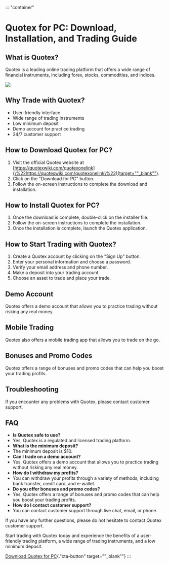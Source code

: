 ::: \"container\"
# Quotex for PC: Download, Installation, and Trading Guide

## What is Quotex?

Quotex is a leading online trading platform that offers a wide range of
financial instruments, including forex, stocks, commodities, and
indices.

[![](https://static.quotex.io/files/1_en/300_250.jpg)](https://traff.sbs/brokerqxsignupf)

## Why Trade with Quotex?

-   User-friendly interface
-   Wide range of trading instruments
-   Low minimum deposit
-   Demo account for practice trading
-   24/7 customer support

## How to Download Quotex for PC?

1.  Visit the official Quotex website at
    [https://quotexwiki.com/quotexonelink](\%22https://quotexwiki.com/quotexonelink\%22){target=""_blank""}.
2.  Click on the "Download for PC" button.
3.  Follow the on-screen instructions to complete the download and
    installation.

## How to Install Quotex for PC?

1.  Once the download is complete, double-click on the installer file.
2.  Follow the on-screen instructions to complete the installation.
3.  Once the installation is complete, launch the Quotex application.

## How to Start Trading with Quotex?

1.  Create a Quotex account by clicking on the "Sign Up" button.
2.  Enter your personal information and choose a password.
3.  Verify your email address and phone number.
4.  Make a deposit into your trading account.
5.  Choose an asset to trade and place your trade.

## Demo Account

Quotex offers a demo account that allows you to practice trading without
risking any real money.

## Mobile Trading

Quotex also offers a mobile trading app that allows you to trade on the
go.

## Bonuses and Promo Codes

Quotex offers a range of bonuses and promo codes that can help you boost
your trading profits.

## Troubleshooting

If you encounter any problems with Quotex, please contact customer
support.

## FAQ

-   **Is Quotex safe to use?**
-   Yes, Quotex is a regulated and licensed trading platform.
-   **What is the minimum deposit?**
-   The minimum deposit is \$10.
-   **Can I trade on a demo account?**
-   Yes, Quotex offers a demo account that allows you to practice
    trading without risking any real money.
-   **How do I withdraw my profits?**
-   You can withdraw your profits through a variety of methods,
    including bank transfer, credit card, and e-wallet.
-   **Do you offer bonuses and promo codes?**
-   Yes, Quotex offers a range of bonuses and promo codes that can help
    you boost your trading profits.
-   **How do I contact customer support?**
-   You can contact customer support through live chat, email, or phone.

If you have any further questions, please do not hesitate to contact
Quotex customer support.

Start trading with Quotex today and experience the benefits of a
user-friendly trading platform, a wide range of trading instruments, and
a low minimum deposit.

[Download Quotex for
PC](\%22https://quotexwiki.com/quotexonelink\%22){."cta-button"
target=""_blank""}
:::

